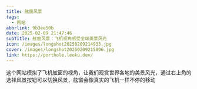 ```yaml
---
title: 舷窗风景
tags:
  - 网站
abbrlink: 9b3ee50b
date: 2025-02-09 21:47:46
subTitle: 舷窗风景：飞机视角感受全球美景风光
icon: /images/longshot20250209214933.jpg
cover: /images/longshot20250209215006.jpg
link: https://porthole.leoku.dev/
---
```


这个网站模拟了飞机舷窗的视角，让我们观赏世界各地的美景风光，通过右上角的选择风景按钮可以切换风景，舷窗会像真实的飞机一样不停的移动